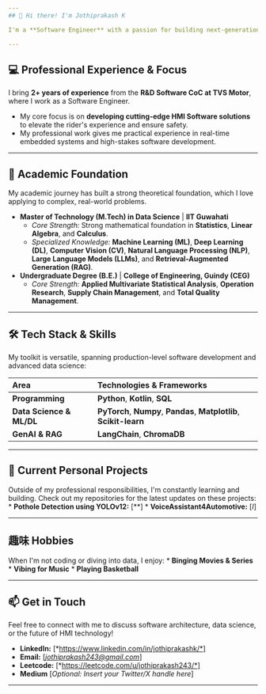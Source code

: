 ```yaml
---
## 🌟 Hi there! I'm Jothiprakash K

I'm a **Software Engineer** with a passion for building next-generation software solutions that enhance user experience and safety. Currently based in **Bengaluru, India**.

---
```

## 💻 Professional Experience & Focus

I bring **2+ years of experience** from the **R&D Software CoC at TVS Motor**, where I work as a Software Engineer.

* My core focus is on **developing cutting-edge HMI Software solutions** to elevate the rider's experience and ensure safety.
* My professional work gives me practical experience in real-time embedded systems and high-stakes software development.

---
## 🧠 Academic Foundation

My academic journey has built a strong theoretical foundation, which I love applying to complex, real-world problems.

* **Master of Technology (M.Tech) in Data Science** | **IIT Guwahati**
    * *Core Strength:* Strong mathematical foundation in **Statistics**, **Linear Algebra**, and **Calculus**.
    * *Specialized Knowledge:* **Machine Learning (ML)**, **Deep Learning (DL)**, **Computer Vision (CV)**, **Natural Language Processing (NLP)**, **Large Language Models (LLMs)**, and **Retrieval-Augmented Generation (RAG)**.
* **Undergraduate Degree (B.E.)** | **College of Engineering, Guindy (CEG)**
    * *Core Strength:* **Applied Multivariate Statistical Analysis**, **Operation Research**, **Supply Chain Management**, and **Total Quality Management**.


---
## 🛠️ Tech Stack & Skills

My toolkit is versatile, spanning production-level software development and advanced data science:

| Area | Technologies & Frameworks |
| :--- | :--- |
| **Programming** | **Python**, **Kotlin**, **SQL** |
| **Data Science & ML/DL** | **PyTorch**, **Numpy**, **Pandas**, **Matplotlib**, **Scikit-learn** |
| **GenAI & RAG** | **LangChain**, **ChromaDB** |

---
## 🚀 Current Personal Projects

Outside of my professional responsibilities, I'm constantly learning and building. Check out my repositories for the latest updates on these projects:
    * **Pothole Detection using YOLOv12:** \[**]
    * **VoiceAssistant4Automotive:** \[*I*]

---
## 趣味 Hobbies

When I'm not coding or diving into data, I enjoy:
    * **Binging Movies & Series**
    * **Vibing for Music**
    * **Playing Basketball** 

---
## 📫 Get in Touch

Feel free to connect with me to discuss software architecture, data science, or the future of HMI technology!

* **LinkedIn:** \[*https://www.linkedin.com/in/jothiprakashk/*]
* **Email:** \[*jothiprakash243@gmail.com*]
* **Leetcode:** \[*https://leetcode.com/u/jothiprakash243/*]
* **Medium** \[*Optional: Insert your Twitter/X handle here*]

***
